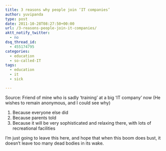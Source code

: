 ```yaml
---
title: 3 reasons why people join ‘IT companies’
author: yuvipanda
type: post
date: 2011-10-28T08:27:50+00:00
url: /3-reasons-people-join-it-companies/
aktt_notify_twitter:
  - no
dsq_thread_id:
  - 455174795
categories:
  - education
  - so-called-IT
tags:
  - education
  - it
  - sick

---
```

Source: Friend of mine who is sadly &#8216;training&#8217; at a big &#8216;IT company&#8217; now (He wishes to remain anonymous, and I could see why)

  1. Because everyone else did
  2. Because parents told
  3. Because it will be very sophisticated and relaxing there, with lots of recreational facilities

I&#8217;m just going to leave this here, and hope that when this boom does bust, it doesn&#8217;t leave too many dead bodies in its wake.